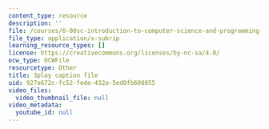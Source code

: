```yaml
---
content_type: resource
description: ''
file: /courses/6-00sc-introduction-to-computer-science-and-programming-spring-2011/927a672cfc52fede432a5ed0fb608055_GmkRmETGghw.srt
file_type: application/x-subrip
learning_resource_types: []
license: https://creativecommons.org/licenses/by-nc-sa/4.0/
ocw_type: OCWFile
resourcetype: Other
title: 3play caption file
uid: 927a672c-fc52-fede-432a-5ed0fb608055
video_files:
  video_thumbnail_file: null
video_metadata:
  youtube_id: null
---
```

